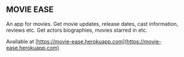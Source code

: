 ## MOVIE EASE
An app for movies. Get movie updates, release dates, cast information, reviews etc. Get actors biographies, movies starred in etc.

Available at [https://movie-ease.herokuapp.com](https://movie-ease.herokuapp.com)